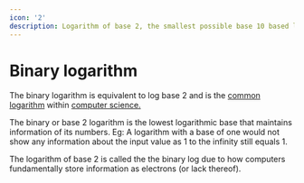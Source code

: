```yaml
---
icon: '2'
description: Logarithm of base 2, the smallest possible base 10 based logarithm.
---
```


# Binary logarithm

The binary logarithm is equivalent to log base 2 and is the [common logarithm](common-logarithm.md) within [computer science.](../../../applications/computer-science/)

The binary or base 2 logarithm is the lowest logarithmic base that maintains information of its numbers. Eg: A logarithm with a base of one would not show any information about the input value as 1 to the infinity still equals 1.

The logarithm of base 2 is called the the binary log due to how computers fundamentally store information as electrons (or lack thereof).
